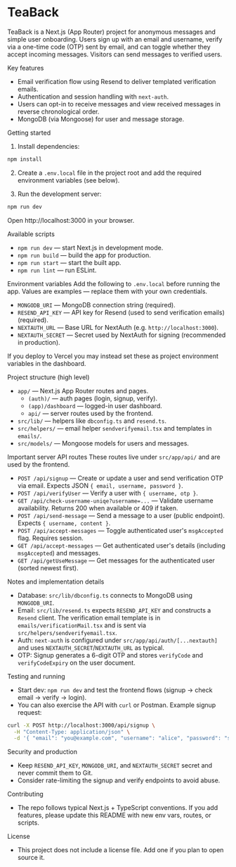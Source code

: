 # TeaBack

TeaBack is a Next.js (App Router) project for anonymous messages and simple user onboarding. Users sign up with an email and username, verify via a one-time code (OTP) sent by email, and can toggle whether they accept incoming messages. Visitors can send messages to verified users.

Key features
- Email verification flow using Resend to deliver templated verification emails.
- Authentication and session handling with `next-auth`.
- Users can opt-in to receive messages and view received messages in reverse chronological order.
- MongoDB (via Mongoose) for user and message storage.

Getting started
1. Install dependencies:

```bash
npm install
```

2. Create a `.env.local` file in the project root and add the required environment variables (see below).

3. Run the development server:

```bash
npm run dev
```

Open http://localhost:3000 in your browser.

Available scripts
- `npm run dev` — start Next.js in development mode.
- `npm run build` — build the app for production.
- `npm run start` — start the built app.
- `npm run lint` — run ESLint.

Environment variables
Add the following to `.env.local` before running the app. Values are examples — replace them with your own credentials.

- `MONGODB_URI` — MongoDB connection string (required).
- `RESEND_API_KEY` — API key for Resend (used to send verification emails) (required).
- `NEXTAUTH_URL` — Base URL for NextAuth (e.g. `http://localhost:3000`).
- `NEXTAUTH_SECRET` — Secret used by NextAuth for signing (recommended in production).

If you deploy to Vercel you may instead set these as project environment variables in the dashboard.

Project structure (high level)
- `app/` — Next.js App Router routes and pages.
  - `(auth)/` — auth pages (login, signup, verify).
  - `(app)/dashboard` — logged-in user dashboard.
  - `api/` — server routes used by the frontend.
- `src/lib/` — helpers like `dbconfig.ts` and `resend.ts`.
- `src/helpers/` — email helper `sendverifyemail.tsx` and templates in `emails/`.
- `src/models/` — Mongoose models for users and messages.

Important server API routes
These routes live under `src/app/api/` and are used by the frontend.

- `POST /api/signup` — Create or update a user and send verification OTP via email. Expects JSON `{ email, username, password }`.
- `POST /api/verifyUser` — Verify a user with `{ username, otp }`.
- `GET /api/check-username-uniqe?username=...` — Validate username availability. Returns 200 when available or 409 if taken.
- `POST /api/send-message` — Send a message to a user (public endpoint). Expects `{ username, content }`.
- `POST /api/accept-messages` — Toggle authenticated user's `msgAccepted` flag. Requires session.
- `GET /api/accept-messages` — Get authenticated user's details (including `msgAccepted`) and messages.
- `GET /api/getUseMessage` — Get messages for the authenticated user (sorted newest first).

Notes and implementation details
- Database: `src/lib/dbconfig.ts` connects to MongoDB using `MONGODB_URI`.
- Email: `src/lib/resend.ts` expects `RESEND_API_KEY` and constructs a `Resend` client. The verification email template is in `emails/verificationMail.tsx` and is sent via `src/helpers/sendverifyemail.tsx`.
- Auth: `next-auth` is configured under `src/app/api/auth/[...nextauth]` and uses `NEXTAUTH_SECRET`/`NEXTAUTH_URL` as typical.
- OTP: Signup generates a 6-digit OTP and stores `verifyCode` and `verifyCodeExpiry` on the user document.

Testing and running
- Start dev: `npm run dev` and test the frontend flows (signup → check email → verify → login).
- You can also exercise the API with `curl` or Postman. Example signup request:

```bash
curl -X POST http://localhost:3000/api/signup \
  -H "Content-Type: application/json" \
  -d '{ "email": "you@example.com", "username": "alice", "password": "secret" }'
```

Security and production
- Keep `RESEND_API_KEY`, `MONGODB_URI`, and `NEXTAUTH_SECRET` secret and never commit them to Git.
- Consider rate-limiting the signup and verify endpoints to avoid abuse.

Contributing
- The repo follows typical Next.js + TypeScript conventions. If you add features, please update this README with new env vars, routes, or scripts.

License
- This project does not include a license file. Add one if you plan to open source it.

